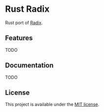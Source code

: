 # Rust Radix

Rust port of [Radix](https://www.radix-ui.com).

## Features

TODO

## Documentation

TODO

## License

This project is available under the [MIT license](LICENSE.md).
